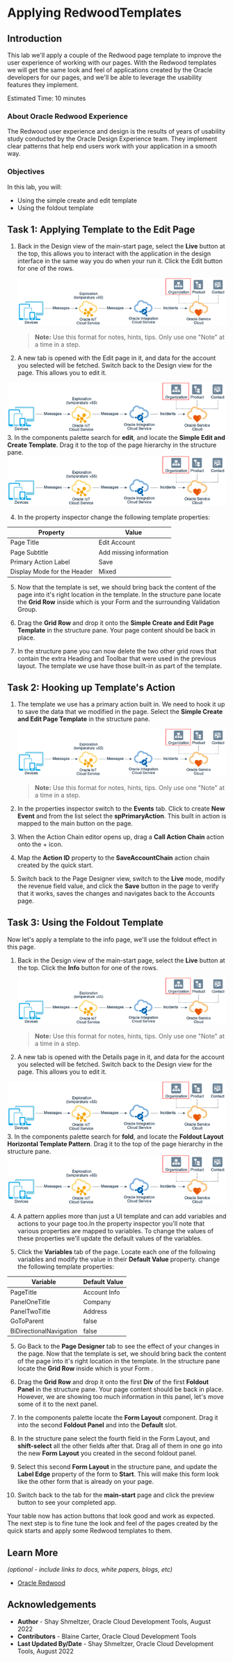 # Applying RedwoodTemplates

## Introduction

This lab we'll apply a couple of the Redwood page template to improve the user experience of working with our pages. With the Redwood templates we will get the same look and feel of applications created by the Oracle developers for our pages, and we'll be able to leverage the usability features they implement.

Estimated Time: 10 minutes

### About Oracle Redwood Experience
The Redwood user experience and design is the results of years of usability study conducted by the Oracle Design Experience team. They implement clear patterns that help end users work with your application in a smooth way.

### Objectives


In this lab, you will:
* Using the simple create and edit template
* Using the foldout template



## Task 1: Applying Template to the Edit Page


1. Back in the Design view of the main-start page, select the **Live** button at the top, this allows you to interact with the application in the design interface in the same way you do when your run it. Click the Edit button for one of the rows.

	![Image alt text](images/sample1.png)

	> **Note:** Use this format for notes, hints, tips. Only use one "Note" at a time in a step.

2. A new tab is opened with the Edit page in it, and data for the account you selected will be fetched. Switch back to the Design view for the page. This allows you to edit it.

  ![Image alt text](images/sample1.png)
3. In the components palette search for **edit**, and locate the **Simple Edit and Create Template**. Drag it to the top of the page hierarchy in the structure pane.
	  ![Image alt text](images/sample1.png)


4. In the property inspector change the following template properties:

|Property |Value |
| --- | --- |
|Page Title | Edit Account |
|Page Subtitle | Add missing information |
|Primary Action Label | Save |
|Display Mode for the Header | Mixed |

5. Now that the template is set, we should bring back the content of the page into it's right location in the template. In the structure pane locate the **Grid Row** inside which is your Form and the surrounding Validation Group.

6. Drag the **Grid Row** and drop it onto the  **Simple Create and Edit Page Template** in the structure pane. Your page content should be back in place.

7. In the structure pane you can now delete the two other grid rows that contain the extra Heading and Toolbar that were used in the previous layout. The template we use have those built-in as part of the template.


## Task 2: Hooking up Template's Action


1. The template we use has a primary action built in. We need to hook it up to save the data that we modified in the page. Select the **Simple Create and Edit Page Template** in the structure pane.

	![Image alt text](images/sample1.png)

	> **Note:** Use this format for notes, hints, tips. Only use one "Note" at a time in a step.

2. In the properties inspector switch to the **Events** tab. Click to create **New Event** and from the list select the **spPrimaryAction**. This built in action is mapped to the main button on the page.

3. When the Action Chain editor opens up, drag a **Call Action Chain** action onto the + icon.

4. Map the **Action ID** property to the **SaveAccountChain** action chain created by the quick start.

5. Switch back to the Page Designer view, switch to the **Live** mode, modify the revenue field value, and click the **Save** button in the page to verify that it works, saves the changes and navigates back to the Accounts page.


## Task 3: Using the Foldout Template

Now let's apply a template to the info page, we'll use the foldout effect in this page.

1. Back in the Design view of the main-start page, select the **Live** button at the top. Click the **Info** button for one of the rows.

	![Image alt text](images/sample1.png)

	> **Note:** Use this format for notes, hints, tips. Only use one "Note" at a time in a step.

2. A new tab is opened with the Details page in it, and data for the account you selected will be fetched. Switch back to the Design view for the page. This allows you to edit it.

  ![Image alt text](images/sample1.png)
3. In the components palette search for **fold**, and locate the **Foldout Layout Horizontal Template Pattern**. Drag it to the top of the page hierarchy in the structure pane.
	  ![Image alt text](images/sample1.png)



4. A pattern applies more than just a UI template and can add variables and actions to your page too.In the property inspector you'll note that various properties are mapped to variables. To change the values of these properties we'll update the default values of the variables.

5. Click the **Variables** tab of the page. Locate each one of the following variables and modify the value in their **Default Value** property.
change the following template properties:

|Variable |Default Value |
| --- | --- |
|PageTitle | Account Info |
|PanelOneTitle| Company |
|PanelTwoTitle | Address |
|GoToParent | false |
|BiDirectionalNavigation | false |

5. Go Back to the **Page Designer** tab to see the effect of your changes in the page. Now that the template is set, we should bring back the content of the page into it's right location in the template. In the structure pane locate the **Grid Row** inside which is your Form .

6. Drag the **Grid Row** and drop it onto the first **Div** of the first **Foldout Panel** in the structure pane. Your page content should be back in place. However, we are showing too much information in this panel, let's move some of it to the next panel.

7. In the components palette locate the **Form Layout** component. Drag it into the second **Foldout Panel** and into the **Default** slot.

8. In the structure pane select the fourth field in the Form Layout, and **shift-select** all the other fields after that. Drag all of them in one go into the new **Form Layout** you created in the second foldout panel.

9. Select this second **Form Layout** in the structure pane, and update the **Label Edge** property of the form to **Start**. This will make this form look like the other form that is already on your page.

10. Switch back to the tab for the **main-start** page and click the preview button to see your completed app.

Your table now has action buttons that look good and work as expected. The next step is to fine tune the look and feel of the pages created by the quick starts and apply some Redwood templates to them.


## Learn More

*(optional - include links to docs, white papers, blogs, etc)*

* [Oracle Redwood](http://oracle.com/redwood)

## Acknowledgements
* **Author** - Shay Shmeltzer, Oracle Cloud Development Tools, August 2022
* **Contributors** -  Blaine Carter, Oracle Cloud Development Tools
* **Last Updated By/Date** - Shay Shmeltzer, Oracle Cloud Development Tools, August 2022
